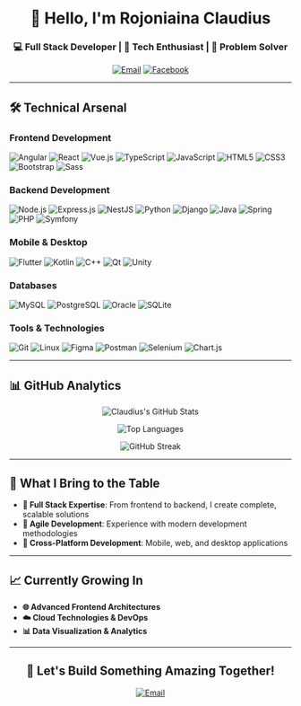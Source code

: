 <div align="center">

# 👋 Hello, I'm Rojoniaina Claudius

### 💻 Full Stack Developer | 🚀 Tech Enthusiast | 🎯 Problem Solver

[![Email](https://img.shields.io/badge/Email-rakotonirinaclaudius@gmail.com-D14836?style=for-the-badge&logo=gmail&logoColor=white)](mailto:rakotonirinaclaudius@gmail.com)
[![Facebook](https://img.shields.io/badge/Facebook-Joro_Rakotonirina-1877F2?style=for-the-badge&logo=facebook&logoColor=white)](https://fb.com/joro%20rakotonirina)


</div>

---

## 🛠️ Technical Arsenal

### **Frontend Development**
![Angular](https://img.shields.io/badge/Angular-DD0031?style=for-the-badge&logo=angular&logoColor=white)
![React](https://img.shields.io/badge/React-20232A?style=for-the-badge&logo=react&logoColor=61DAFB)
![Vue.js](https://img.shields.io/badge/Vue.js-35495E?style=for-the-badge&logo=vue.js&logoColor=4FC08D)
![TypeScript](https://img.shields.io/badge/TypeScript-007ACC?style=for-the-badge&logo=typescript&logoColor=white)
![JavaScript](https://img.shields.io/badge/JavaScript-F7DF1E?style=for-the-badge&logo=javascript&logoColor=black)
![HTML5](https://img.shields.io/badge/HTML5-E34F26?style=for-the-badge&logo=html5&logoColor=white)
![CSS3](https://img.shields.io/badge/CSS3-1572B6?style=for-the-badge&logo=css3&logoColor=white)
![Bootstrap](https://img.shields.io/badge/Bootstrap-7952B3?style=for-the-badge&logo=bootstrap&logoColor=white)
![Sass](https://img.shields.io/badge/Sass-CC6699?style=for-the-badge&logo=sass&logoColor=white)

### **Backend Development**
![Node.js](https://img.shields.io/badge/Node.js-339933?style=for-the-badge&logo=nodedotjs&logoColor=white)
![Express.js](https://img.shields.io/badge/Express.js-000000?style=for-the-badge&logo=express&logoColor=white)
![NestJS](https://img.shields.io/badge/NestJS-E0234E?style=for-the-badge&logo=nestjs&logoColor=white)
![Python](https://img.shields.io/badge/Python-3776AB?style=for-the-badge&logo=python&logoColor=white)
![Django](https://img.shields.io/badge/Django-092E20?style=for-the-badge&logo=django&logoColor=white)
![Java](https://img.shields.io/badge/Java-ED8B00?style=for-the-badge&logo=java&logoColor=white)
![Spring](https://img.shields.io/badge/Spring-6DB33F?style=for-the-badge&logo=spring&logoColor=white)
![PHP](https://img.shields.io/badge/PHP-777BB4?style=for-the-badge&logo=php&logoColor=white)
![Symfony](https://img.shields.io/badge/Symfony-000000?style=for-the-badge&logo=symfony&logoColor=white)


### **Mobile & Desktop**
![Flutter](https://img.shields.io/badge/Flutter-02569B?style=for-the-badge&logo=flutter&logoColor=white)
![Kotlin](https://img.shields.io/badge/Kotlin-0095D5?style=for-the-badge&logo=kotlin&logoColor=white)
![C++](https://img.shields.io/badge/C++-00599C?style=for-the-badge&logo=c%2B%2B&logoColor=white)
![Qt](https://img.shields.io/badge/Qt-41CD52?style=for-the-badge&logo=qt&logoColor=white)
![Unity](https://img.shields.io/badge/Unity-100000?style=for-the-badge&logo=unity&logoColor=white)

### **Databases**
![MySQL](https://img.shields.io/badge/MySQL-00000F?style=for-the-badge&logo=mysql&logoColor=white)
![PostgreSQL](https://img.shields.io/badge/PostgreSQL-316192?style=for-the-badge&logo=postgresql&logoColor=white)
![Oracle](https://img.shields.io/badge/Oracle-F80000?style=for-the-badge&logo=oracle&logoColor=white)
![SQLite](https://img.shields.io/badge/SQLite-07405E?style=for-the-badge&logo=sqlite&logoColor=white)

### **Tools & Technologies**
![Git](https://img.shields.io/badge/Git-F05032?style=for-the-badge&logo=git&logoColor=white)
![Linux](https://img.shields.io/badge/Linux-FCC624?style=for-the-badge&logo=linux&logoColor=black)
![Figma](https://img.shields.io/badge/Figma-F24E1E?style=for-the-badge&logo=figma&logoColor=white)
![Postman](https://img.shields.io/badge/Postman-FF6C37?style=for-the-badge&logo=postman&logoColor=white)
![Selenium](https://img.shields.io/badge/Selenium-43B02A?style=for-the-badge&logo=selenium&logoColor=white)
![Chart.js](https://img.shields.io/badge/Chart.js-FF6384?style=for-the-badge&logo=chartdotjs&logoColor=white)

---

## 📊 GitHub Analytics

<div align="center">

![Claudius's GitHub Stats](https://github-readme-stats.vercel.app/api?username=claudiusrkt&show_icons=true&theme=radical&hide_border=true)

![Top Languages](https://github-readme-stats.vercel.app/api/top-langs/?username=claudiusrkt&layout=compact&theme=radical&hide_border=true)

![GitHub Streak](https://github-readme-streak-stats.herokuapp.com/?user=claudiusrkt&theme=radical&hide_border=true)

</div>

---

## 🎯 What I Bring to the Table

- **💼 Full Stack Expertise**: From frontend to backend, I create complete, scalable solutions
- **🔄 Agile Development**: Experience with modern development methodologies
- **📱 Cross-Platform Development**: Mobile, web, and desktop applications

---

## 📈 Currently Growing In

- **🌐 Advanced Frontend Architectures**
- **☁️ Cloud Technologies & DevOps**
- **📊 Data Visualization & Analytics**

---

<div align="center">

## 🚀 Let's Build Something Amazing Together!


[![Email](https://img.shields.io/badge/📧_Hire_Me-rakotonirinaclaudius@gmail.com-2EC866?style=for-the-badge&logo=gmail&logoColor=white)](mailto:rakotonirinaclaudius@gmail.com)

</div>

